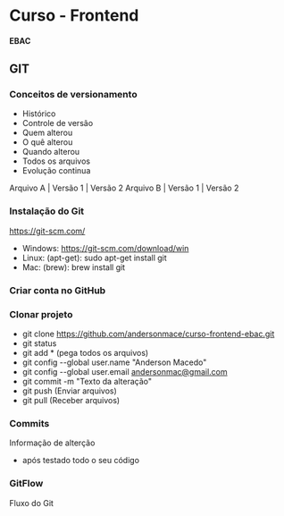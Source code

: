 # Curso - Frontend
#### EBAC

## GIT
### Conceitos de versionamento
  - Histórico
  - Controle de versão
  - Quem alterou
  - O quê alterou
  - Quando alterou
  - Todos os arquivos
  - Evolução continua

Arquivo A | Versão 1 | Versão 2
Arquivo B | Versão 1 | Versão 2

### Instalação do Git
https://git-scm.com/

  - Windows: https://git-scm.com/download/win
  - Linux: (apt-get): sudo apt-get install git
  - Mac: (brew): brew install git

### Criar conta no GitHub

### Clonar projeto
  - git clone https://github.com/andersonmace/curso-frontend-ebac.git
  - git status
  - git add * (pega todos os arquivos)
  - git config --global user.name "Anderson Macedo"
  - git config --global user.email andersonmac@gmail.com
  - git commit -m "Texto da alteração"
  - git push (Enviar arquivos)
  - git pull (Receber arquivos)

### Commits
Informação de alterção
  - após testado todo o seu código

### GitFlow
Fluxo do Git
